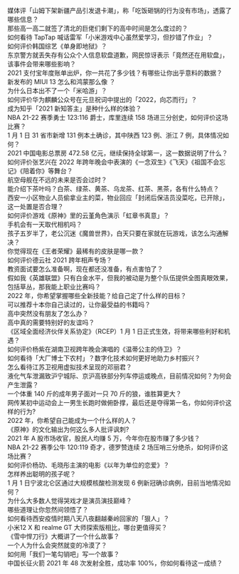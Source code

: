 媒体评「山姆下架新疆产品引发退卡潮」，称「吃饭砸锅的行为没有市场」，透露了哪些信息？  
那些高一高二就签了清北的巨佬们剩下的高中时间是怎么度过的？  
如何看待 TapTap 喊话雷军「小米游戏中心虽然爱学习，但抄错了作业」？  
如何评价韩国综艺《单身即地狱》？  
东京警方就丢失存有公众个人信息软盘道歉，网民惊讶表示「竟然还在用软盘」，该事件会带来哪些影响？  
2021 支付宝年度账单出炉，你一共花了多少钱？有哪些让你出乎意料的数据？  
新发布的 MIUI 13 怎么和鸿蒙那么像 ？  
为什么日本出不了一个「米哈游」？  
如何评价华为麒麟公众号在元旦祝词中提出的「2022，向芯而行」？  
成为知乎「2021 新知答主」是种什么样的体验？  
NBA 21-22 赛季勇士 123:116 爵士，库里连续 158 场进三分创史，如何评价这场比赛？  
1 月 1 日 31 省市新增 131 例本土确诊，其中陕西 123 例、浙江 7 例，具体情况如何？  
2021 中国电影总票房 472.58 亿元，继续保持全球第一，这一数据说明了什么？  
如何评价张艺兴在 2022 年跨年晚会中表演的《一念双生》《飞天》《祖国不会忘记》《陪着你》等舞台？  
航空母舰在不远的未来是否会过时？  
能介绍下茶叶吗？白茶、绿茶、黄茶、乌龙茶、红茶、黑茶，各有什么特点？  
西安一小区物业人员偷拿业主的菜，物业回应「封闭后保洁员没菜吃，已开除」，这一处置是否合理？  
如何评价游戏《原神》里的云堇角色演示「虹章书真意」？  
手机会有一天取代相机吗？  
孩子五岁半了，老公沉迷《魔兽世界》，白天只要在家就在玩游戏，该怎么沟通解决？  
你觉得现在《王者荣耀》最稀有的皮肤是哪一款？  
如何评价德云社 2021 跨年相声专场？  
教资面试要怎么准备啊，现在都还没准备，有点害怕了？  
假如我《英雄联盟》只有白金水平，但我的被动是为整个队伍提供全图真眼效果，包括草丛，那我能上职业比赛吗？  
2022 年，你希望掌握哪些全新技能？给自己定了什么样的目标？  
可以推荐十本你自己读过的，让你最受益的书籍吗？  
高中突然没有朋友了怎么办？  
高中真的需要特别好的友谊吗？  
《区域全面经济伙伴关系协定》（RCEP）1 月 1 日正式生效，将带来哪些利好和机遇？  
如何评价杨紫在湖南卫视跨年晚会演唱的《温蒂公主的侍卫》？  
如何看待「大厂博士下农村」？数字化技术如何更好地助力乡村振兴？  
怎么看待江苏卫视用虚拟技术呈现的邓丽君？  
液化气车泄漏致沪宁城际、京沪高铁部分列车停运或晚点，目前情况如何？为何会产生泄露？  
一个体重 140 斤的成年男子面对一只 70 斤的狼，谁胜算更大？  
网传某初中运动会上一男生长跑时做俯卧撑，最后还是夺得第一名，你如何评价这样的行为?  
2022 年，你希望自己能成为一个什么样的人？  
《原神》的文化输出为何这么多人批评讽刺?  
2021 年 A 股市场收官，股民人均赚 5 万，今年你在股市赚了多少钱？  
NBA 21-22 赛季公牛 120:119 奇才，德罗赞连续 2 场压哨三分绝杀，如何评价这场比赛？  
如何评价杨玏、毛晓彤主演的电影《以年为单位的恋爱》？  
怎样养出聪明的孩子呢？  
1 月 1 日宁波北仑区通过大规模核酸检测发现 6 例新冠确诊病例，目前当地情况如何？  
为什么大多数人觉得哭戏才是演员演技巅峰？  
哪些道理让你忽然间领悟了？  
如何看待西安疫情时期八天八夜翻越秦岭回家的「狠人」？  
小米12 X 和 realme GT 大师探索版相比，哪台更值得买？  
《雪中悍刀行》大概讲了一个什么故事？  
一个人为什么会突然就变的冷漠了？  
如何用「我们一笔勾销吧」写一个故事？  
中国长征火箭 2021 年 48 次发射全胜，成功率 100%，你如何看待这一成绩？  
